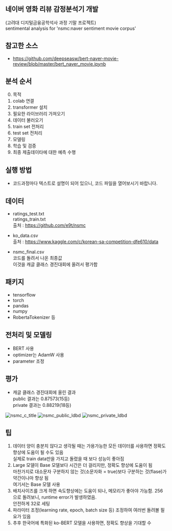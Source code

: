 ## 네이버 영화 리뷰 감정분석기 개발<br>
(고려대 디지털금융공학석사 과정 기말 프로젝트) <br>
sentimental analysis for 'nsmc:naver sentiment movie corpus'

## **참고한 소스**

- https://github.com/deepseasw/bert-naver-movie-review/blob/master/bert_naver_movie.ipynb

## **분석 순서**

0. 목적
1. colab 연결
2. transformer 설치
3. 필요한 라이브러리 가져오기
4. 데이터 불러오기
5. train set 전처리
6. test set 전처리
7. 모델링
8. 학습 및 검증
9. 최종 제출데이타에 대한 예측 수행

## **실행 방법**

- 코드과정마다 텍스트로 설명이 되어 있으니, 코드 파일을 열어보시기 바랍니다.

## **데이터**

- ratings_test.txt <br>
ratings_train.txt <br>
출처 : https://github.com/e9t/nsmc

- ko_data.csv <br>
출처 : https://www.kaggle.com/c/korean-sa-competition-dfe610/data

- nsmc_final.csv <br>
코드를 돌려서 나온 최종값 <br>
이것을 캐글 클래스 경진대회에 올려서 평가함

## **패키지**

- tensorflow
- torch
- pandas
- numpy
- RobertaTokenizer 등

## **전처리 및 모델링**

 - BERT 사용
 - optimizer는 AdamW 사용
 - parameter 조정 
 
## **평가**

- 캐글 클래스 경진대회에 올린 결과 <br>
public 결과는 0.87573(15등) <br>
private 결과는 0.88219(18등) <br>

![nsmc_c_title](https://user-images.githubusercontent.com/76524741/103125374-3fa64280-46ce-11eb-8415-1cf3f31d0882.png)
![nsmc_public_ldbd](https://user-images.githubusercontent.com/76524741/103125383-43d26000-46ce-11eb-9225-e36ff03fadea.png)
![nsmc_private_ldbd](https://user-images.githubusercontent.com/76524741/103125384-446af680-46ce-11eb-8967-47025e280779.png)

## **팁**

1. 데이터 양이 충분치 않다고 생각될 때는 가용가능한 모든 데이터를 사용하면 정확도 향상에 도움이 될 수도 있음 <br>
실제로 train data만을 가지고 돌렸을 때 보다 성능이 좋아짐
2. Large 모델이 Base 모델보다 시간은 더 걸리지만, 정확도 향상에 도움이 됨 <br>
마찬가지로 대소문자 구분하지 않는 것(소문자화 = true)보다 구분하는 것(flase)가 약간이나마 향상 됨<br>
여기서는 Base 모델 사용
3. 배치사이즈를 크게 하면 속도향상에는 도움이 되나, 메모리가 좋아야 가능함. 256으로 돌려보니, runtime error가 발생하였음. <br>
안전하게 32로 세팅
4. 파라미터 조정(learning rate, epoch, batch size 등) 조정하여 여러번 돌려볼 필요가 있음
5. 추후 한국어에 특화된 ko-BERT 모델을 사용하면, 정확도 향상을 기대할 수  
